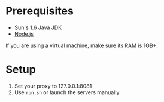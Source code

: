 # Prerequisites

* Sun's 1.6 Java JDK
* [Node.js][1]

If you are using a virtual machine, make sure its RAM is 1GB+.

# Setup

1. Set your proxy to 127.0.0.1:8081
2. Use `run.sh` or launch the servers manually

[1]: http://nodejs.org/
